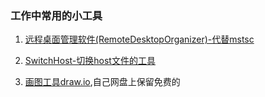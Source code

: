 ### 工作中常用的小工具

1. [远程桌面管理软件(RemoteDesktopOrganizer)-代替mstsc](https://www.appinn.com/remote-desktop-organizer/)

2. [SwitchHost-切换host文件的工具](https://www.appinn.com/switchhosts/)

3. [画图工具draw.io](https://drawio-app.com/),自己网盘上保留免费的
